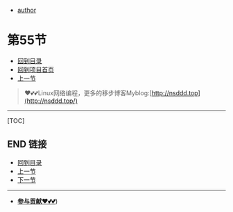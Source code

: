 + [author](https://github.com/3293172751)
# 第55节
+ [回到目录](../README.md)
+ [回到项目首页](../../README.md)
+ [上一节](54.md)
> ❤️💕💕Linux网络编程，更多的移步博客Myblog:[http://nsddd.top](http://nsddd.top/)
---
[TOC]





## END 链接
+ [回到目录](../README.md)
+ [上一节](54.md)
+ [下一节](56.md)
---
+ [**参与贡献❤️💕💕**](https://nsddd.top/archives/contributors))